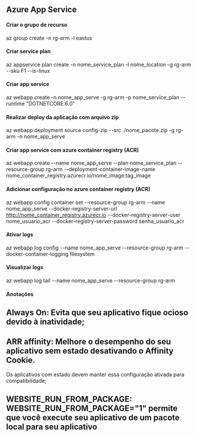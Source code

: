 ## Azure App Service

#### Criar o grupo de recurso
az group create -n rg-arm -l eastus

#### Criar service plan
az appservice plan create -n nome_service_plan -l nome_location -g rg-arm --sku F1 --is-linux

#### Criar app service
az webapp create -n nome_app_serve -g rg-arm -p nome_service_plan --runtime "DOTNETCORE:6.0"

#### Realizar deploy da aplicação com arquivo zip
az webapp deployment source config-zip --src ./nome_pacote.zip -g rg-arm -n nome_app_serve

#### Criar app service com azure container registry (ACR)
az webapp create --name nome_app_serve --plan nome_service_plan --resource-group rg-arm --deployment-container-image-name nome_container_registry.azurecr.io/nome_image:tag_image

#### Adicionar configuração no azure container registry (ACR)
az webapp config container set --resource-group rg-arm --name nome_app_serve --docker-registry-server-url http://nome_container_registry.azurecr.io --docker-registry-server-user nome_usuario_acr
--docker-registry-server-password senha_usuario_acr

#### Ativar logs
az webapp log config --name nome_app_serve --resource-group rg-arm --docker-container-logging filesystem

#### Visualizar logs
az webapp log tail --name nome_app_serve --resource-group rg-arm

#### Anotações
## Always On: Evita que seu aplicativo fique ocioso devido à inatividade;
## ARR affinity: Melhore o desempenho do seu aplicativo sem estado desativando o Affinity Cookie. 
Os aplicativos com estado devem manter essa configuração ativada para compatibilidade;
## WEBSITE_RUN_FROM_PACKAGE: WEBSITE_RUN_FROM_PACKAGE="1" permite que você execute seu aplicativo de um pacote local para seu aplicativo
